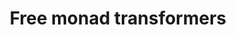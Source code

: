---
title: Free monad transformers
url: http://www.haskellforall.com/2012/07/free-monad-transformers.html
authors:
- Gabriel Gonzalez
type: article
tags:
- free monads
doHaskell-type: blog post
dohaskell-year: 2012
---
